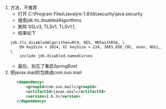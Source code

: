 1. 方法，不推荐
    - 打开 C:\Program Files\Java\jre-1.8\lib\security\java.security
    - 搜索jdk.tls.disabledAlgorithms
    - 删除 SSLv3, TLSv1, TLSv1.1, 
    - 结果如下
    ```
    jdk.tls.disabledAlgorithms=RC4, DES, MD5withRSA, \
        DH keySize < 1024, EC keySize < 224, 3DES_EDE_CBC, anon, NULL, \
        include jdk.disabled.namedCurves
    ```
    - 最后，别忘了重启SpringBoot
  2. 把javax.mail的包换成com.sun.mail
  ```xml
        <dependency>
            <groupId>com.sun.mail</groupId>
            <artifactId>javax.mail</artifactId>
            <version>1.6.2</version>
        </dependency>
```